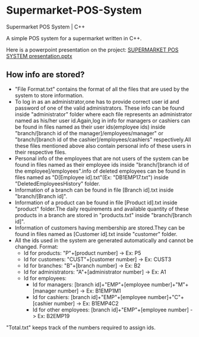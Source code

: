 # Supermarket-POS-System

Supermarket POS System | C++

A simple POS system for a supermarket written in C++.

Here is a powerpoint presentation on the project:
[SUPERMARKET POS SYSTEM presentation.pptx](https://github.com/RamisaMaliat/Supermarket-POS-System/files/5241246/SUPERMARKET.POS.SYSTEM.presentation.pptx)

## How info are stored?
- "File Format.txt" contains the format of all the files that are used by the system to store information.
- To log in as an administrator,one has to provide correct user id and password of one of the valid administrators. 
These info can be found inside "administrator" folder where each file represents an administrator named
as his/her user id.Again,log in info for managers or cashiers can be found in files named as their user ids(employee ids)
inside "branch/[branch id of the manager]/employees/manager" or "branch/[branch id of the cashier]/employees/cashiers"
respectively.All these files mentioned above also contain personal info of these users in their respective files.
- Personal info of the employees that are not users of the system can be found in files named as their employee ids
inside "branch/[branch id of the employee]/employees".info of deleted employees can be found in files named as 
"D[Employee id].txt"(Ex: "DB1EMP17.txt") inside "DeletedEmployeesHistory" folder.
- Information of a branch can be found in file [Branch id].txt inside "branch/[Branch id]". 
- Information of a product can be found in file [Product id].txt inside "product" folder.The daily requirements
and available quantity of these products in a branch are stored in "products.txt" inside "branch/[branch id]".
- Information of customers having membership are stored.They can be found in files named as [Customer id].txt inside "customer" folder.
- All the ids used in the system are generated automatically and cannot be changed. Format:
	- Id for products: "P"+[product number] -> Ex: P5
	- Id for customers: "CUST"+[customer number] -> Ex: CUST3
	- Id for branches: "B"+[branch number] -> Ex: B2
	- Id for administrators: "A"+[administrator number] -> Ex: A1
	- Id for employees:
		- Id for managers: [branch id]+"EMP"+[employee number]+"M"+[manager number] -> Ex: B1EMP1M1
		- Id for cashiers: [branch id]+"EMP"+[employee number]+"C"+[cashier number] -> Ex: B1EMP4C2
		- Id for other employees: [branch id]+"EMP"+[employee number] -> Ex: B2EMP19

"Total.txt" keeps track of the numbers required to assign ids.
